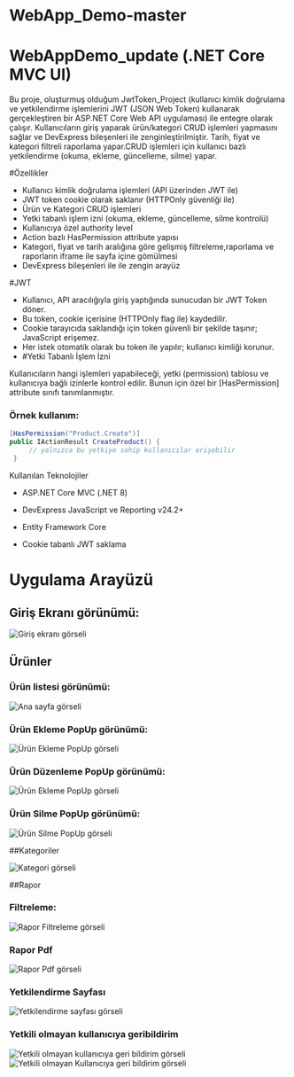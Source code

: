 # WebApp_Demo-master

# WebAppDemo_update (.NET Core MVC UI)

Bu proje, oluşturmuş olduğum JwtToken_Project (kullanıcı kimlik doğrulama ve yetkilendirme işlemlerini JWT (JSON Web Token) kullanarak gerçekleştiren bir ASP.NET Core Web API uygulaması) ile entegre olarak çalışır. Kullanıcıların giriş yaparak ürün/kategori CRUD işlemleri yapmasını sağlar ve DevExpress bileşenleri ile zenginleştirilmiştir. Tarih, fiyat ve kategori filtreli raporlama yapar.CRUD işlemleri için kullanıcı bazlı yetkilendirme (okuma, ekleme, güncelleme, silme) yapar.

#Özellikler

- Kullanıcı kimlik doğrulama işlemleri (API üzerinden JWT ile)
- JWT token cookie olarak saklanır (HTTPOnly güvenliği ile)
- Ürün ve Kategori CRUD işlemleri
- Yetki tabanlı işlem izni (okuma, ekleme, güncelleme, silme kontrolü)
- Kullanıcıya özel authority level
- Action bazlı HasPermission attribute yapısı
- Kategori, fiyat ve tarih aralığına göre gelişmiş filtreleme,raporlama ve raporların iframe ile sayfa içine gömülmesi
- DevExpress bileşenleri ile ile zengin arayüz

#JWT

- Kullanıcı, API aracılığıyla giriş yaptığında sunucudan bir JWT Token döner.
- Bu token, cookie içerisine (HTTPOnly flag ile) kaydedilir.
- Cookie tarayıcıda saklandığı için token güvenli bir şekilde taşınır; JavaScript erişemez.
- Her istek otomatik olarak bu token ile yapılır; kullanıcı kimliği korunur.
- #Yetki Tabanlı İşlem İzni

Kullanıcıların hangi işlemleri yapabileceği, yetki (permission) tablosu ve kullanıcıya bağlı izinlerle kontrol edilir.
Bunun için özel bir [HasPermission] attribute sınıfı tanımlanmıştır.

### Örnek kullanım:
```csharp
[HasPermission("Product.Create")]
public IActionResult CreateProduct() { 
     // yalnızca bu yetkiye sahip kullanıcılar erişebilir
 }
 ```

Kullanılan Teknolojiler
- ASP.NET Core MVC (.NET 8)

- DevExpress JavaScript ve Reporting v24.2+

- Entity Framework Core

- Cookie tabanlı JWT saklama

# Uygulama Arayüzü

## Giriş Ekranı görünümü: 

![Giriş ekranı görseli](screenshots/login_page.png) 

## Ürünler

### Ürün listesi görünümü: 

![Ana sayfa görseli](screenshots/home_page.png)

### Ürün Ekleme PopUp görünümü: 

![Ürün Ekleme PopUp görseli](screenshots/product_create_popup.png)

### Ürün Düzenleme PopUp görünümü: 

![Ürün Ekleme PopUp görseli](screenshots/product_update_popup.png)

### Ürün Silme PopUp görünümü: 

![Ürün Silme PopUp görseli](screenshots/product_delete_uinotify.png)

##Kategoriler

![Kategori görseli](screenshots/categorypage.png)

##Rapor
### Filtreleme:

![Rapor Filtreleme görseli](screenshots/report_filter.png)

### Rapor Pdf

![Rapor Pdf görseli](screenshots/report_pdf.png)

### Yetkilendirme Sayfası 

![Yetkilendirme sayfası görseli](screenshots/permission.png)

### Yetkili olmayan kullanıcıya geribildirim

![Yetkili olmayan kullanıcıya geri bildirim görseli](screenshots/statuscode_403.png)
![Yetkili olmayan Kullanıcıya geri bildirim görseli](screenshots/statuscode_403(2).png)